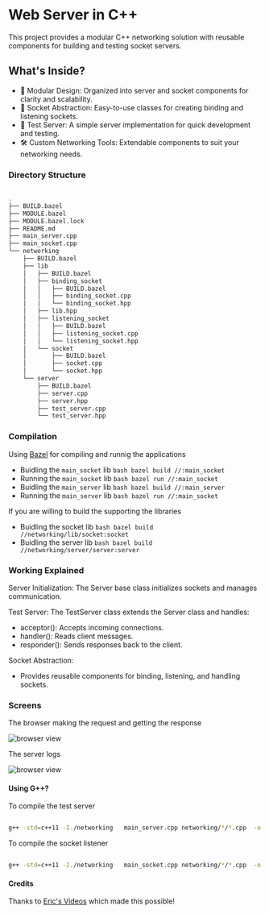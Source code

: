 # Web Server in C++ 

This project provides a modular C++ networking solution with reusable components for building and testing socket servers.

## What's Inside? 

- 🧩 Modular Design: Organized into server and socket components for clarity and scalability.
- 🔌 Socket Abstraction: Easy-to-use classes for creating binding and listening sockets.
- 🚀 Test Server: A simple server implementation for quick development and testing.
- 🛠️ Custom Networking Tools: Extendable components to suit your networking needs.

### Directory Structure 

```bash 

.
├── BUILD.bazel
├── MODULE.bazel
├── MODULE.bazel.lock
├── README.md
├── main_server.cpp
├── main_socket.cpp
└── networking
    ├── BUILD.bazel
    ├── lib
    │   ├── BUILD.bazel
    │   ├── binding_socket
    │   │   ├── BUILD.bazel
    │   │   ├── binding_socket.cpp
    │   │   └── binding_socket.hpp
    │   ├── lib.hpp
    │   ├── listening_socket
    │   │   ├── BUILD.bazel
    │   │   ├── listening_socket.cpp
    │   │   └── listening_socket.hpp
    │   └── socket
    │       ├── BUILD.bazel
    │       ├── socket.cpp
    │       └── socket.hpp
    └── server
        ├── BUILD.bazel
        ├── server.cpp
        ├── server.hpp
        ├── test_server.cpp
        └── test_server.hpp

```

### Compilation 

Using [Bazel](https://bazel.build) for compiling and runnig the applications 

- Buidling the `main_socket` lib ```bash bazel build //:main_socket ```
- Running the `main_socket` lib ```bash bazel run //:main_socket ```
- Buidling the `main_server` lib ```bash bazel build //:main_server ```
- Running the `main_server` lib ```bash bazel run //:main_socket ```

If you are willing to build the supporting the libraries

- Buidling the socket lib ```bash bazel build //networking/lib/socket:socket ```
- Buidling the server lib ```bash bazel build //networking/server/server:server ```


### Working Explained 

Server Initialization: The Server base class initializes sockets and manages communication.

Test Server: The TestServer class extends the Server class and handles:

- acceptor(): Accepts incoming connections.
- handler(): Reads client messages.
- responder(): Sends responses back to the client.

Socket Abstraction:

- Provides reusable components for binding, listening, and handling sockets.

### Screens 

The browser making the request and getting the response 

![browser view](./assets/screens/1.png)

The server logs 

![browser view](./assets/screens/2.png)

#### Using G++? 

To compile the test server 

```bash 

g++ -std=c++11 -I./networking   main_server.cpp networking/*/*.cpp  -o server

```

To compile the socket listener 

```bash 

g++ -std=c++11 -I./networking   main_socket.cpp networking/*/*.cpp  -o socket

```

#### Credits 

Thanks to [Eric's Videos](https://www.youtube.com/@eom-dev) which made this possible! 